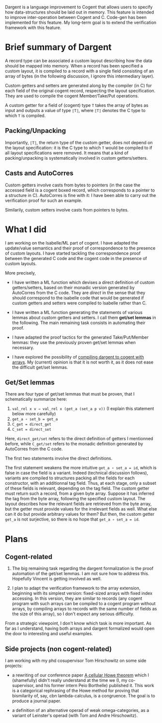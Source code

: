 
Dargent is a language improvement to Cogent that allows users to
specify how data-structures should be laid out in memory. This
feature is intended to improve inter-operation between Cogent and
C. Code-gen has been implemented for this feature. My long-term goal
is to extend the verification framework with this feature.

# Brief summary of Dargent

A record type can be associated a custom layout describing how the data 
should be mapped into memory.
When a record has been specified a custom layout, it is compiled to a record
with a single field consisting of an array of bytes (in the following discussion, 
I ignore this intermediary layer).

Custom getters and setters are generated along by the compiler (in C) for each field 
of the original cogent record, respecting the layout specification. 
They are used to compile the cogent Member/Take/Put operations.

A custom getter for a field of (cogent) type `T` takes the array 
of bytes as input and outputs a value of type `⟦T⟧`, where
 `⟦T⟧` denotes the C type to which `T` is compiled.

 
## Packing/Unpacking

Importantly, `⟦T⟧`, the return type of the custom getter,
does not depend on the layout specification:
it is the C type to which `T` would be compiled to
if all layout specifications were removed.
It means that a kind of packing/unpacking is systematically
involved in custom getters/setters. 
 

## Casts and AutoCorres
 
Custom getters involve casts from bytes to 
pointers (in the case the accessed field is a cogent boxed record, which 
corresponds to a pointer to a structure in C). AutoCorres is fine with it: 
I have been able to carry out the verification proof for such an example.

Similarily, custom setters involve casts from pointers to bytes.



# What I did

I am working on the Isabelle/ML part of cogent.
I have adapted the update/value semantics and their proof of correspondence to
the presence of custom layouts.
I have started tackling the correspondence proof between the generated C code
and the cogent code in the presence of custom layouts. 

More precisely,

- I have written a ML function which devises a direct definition of custom 
getters/setters, based on their monadic version generated by AutoCorres from
the C code. They are *direct* in the sense that they should correspond to the
isabelle code that would be generated if custom getters
and setters were compiled to Isabelle rather than C.

- I have written a ML function generating the statements of various lemmas
about custom getters and setters. I call them **get/set lemmas** in the 
following. The main remaining task consists in automating their proof.

- I have adapted the proof tactics for the generated Take/Put/Member lemmas:
they use the previously proven get/set lemmas when necessary. 

- I have explored the possibility of [compiling dargent to cogent with arrays](dargent-cast-ffi.md).
My (current) opinion is that it is not worth it, as it does not ease the difficult 
get/set lemmas.

## Get/Set lemmas

There are four type of get/set lemmas that must be proven, that I schematically
summarize here:
1. `val_rel x v ⇒ val_rel x (get_a (set_a p v))` (I explain this statement 
below more carefully)
2. `get_a ∘ set_b = get_a`
3. `C_get = direct_get`
4. `C_set = direct_set`

Here, `direct_get/set` refers to the direct definition of getters I mentionned
before, while `C_get/set` refers to the monadic definition generated by 
AutoCorres from the C code.

The first two statements involve the direct definitions.

The first statement weakens the more intuitive `get_a ∘ set_a = id`,
which is false in case the field is a variant. Indeed (technical discussion
follows), variants are compiled to structures packing all the fields for each 
constructor, with an additionnal tag field. Thus, at each stage, only a subset
of these fields is relevant, depending on the tag field. The custom getter must
return such a record, from a given byte array. Suppose it has inferred the tag
from the byte array, following the specified custom layout. The layout describes
how the relevant fields are retrieved from the byte array, but the getter must
provide values for the irrelevant fields as well. What else can it do but
provide arbitrary values for them? But then, the custom getter `get_a` is not surjective, so
there is no hope that `get_a ∘ set_a = id`.

# Plans

## Cogent-related


1. The big remaining task regarding the dargent formalization is the proof automation 
of the get/set lemmas. I am not sure how to address this. Hopefully Vincent is
getting involved as well.

<!-- I am still at the stage of looking at small examples. I think that the proof -->
<!-- automation tactic should be guided by the custom layout, as these custom -->
<!-- getters/setters can be arbitrarily complex with nested records. -->

2. I plan to adapt the verification framework to the array extension, 
beginning with its simplest version: fixed-sized arrays with fixed index 
accessing. In this version, they are similar to records (any cogent program with
such arrays can be compiled to a cogent program without arrays, by compiling 
arrays to records with the same number of fields as the size of this array),
so I don't expect any serious difficulty.

From a strategic viewpoint, I don't know which task is more important.
As far as I understand, having both arrays and dargent formalized would open the
door to interesting and useful examples.


## Side projects (non cogent-related)

I am working with my phd cosupervisor Tom Hirschowitz on some side projects:

- a rewriting of our conference paper [A cellular Howe theorem](https://amblafont.github.io/articles/lics20.pdf) 
which I (shamefully) didn't really understand at the time we 
(I, my co-supervisor, and his former intern Peio Borthelle) published it.
This work is a categorical rephrasing of the Howe method for proving that
bismilarity of, say, cbn lambda-calculus, is a congruence. The goal is to
produce a journal paper.

- a definition of an alternative operad of weak omega-categories, as a variant
of Leinster's operad (with Tom and Andre Hirschowitz).




